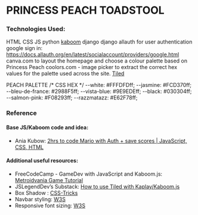 # PRINCESS PEACH TOADSTOOL


### Technologies Used:
HTML
CSS
JS
python
[kaboom](https://github.com/replit/kaboom)
django 
django allauth for user authentication
google sign in: https://docs.allauth.org/en/latest/socialaccount/providers/google.html 
canva.com to layout the homepage and choose a colour palette based on Princess Peach
coolors.com - image picker to extract the correct hex values for the palette used across the site.
[Tiled](https://www.mapeditor.org/)

PEACH PALETTE
/* CSS HEX */
--white: #FFFDFDff;
--jasmine: #FCD370ff;
--bleu-de-france: #2988F5ff;
--vista-blue: #9E9EDEff;
--black: #030304ff;
--salmon-pink: #F08293ff;
--razzmatazz: #E62F78ff;
 
### Reference
#### Base JS/Kaboom code and idea:  
- Ania Kubow: [2hrs to code Mario with Auth + save scores | JavaScript, CSS, HTML](https://youtu.be/1CVSI3MZNNg?si=TbMVZsDU_YM94oDa)
#### Additional useful resources:  
- FreeCodeCamp - GameDev with JavaScript and Kaboom.js: [Metroidvania Game Tutorial](https://youtu.be/iM1iSvloMlo?si=RQNq9j1hE3W3yzap) 
- JSLegendDev’s Substack: [How to use Tiled with Kaplay/Kaboom.js](https://jslegenddev.substack.com/p/how-to-use-tiled-with-kaboomjs)
- Box Shadow : [CSS-Tricks](https://css-tricks.com/almanac/properties/b/box-shadow/)
- Navbar styling: [W3S](https://www.w3schools.com/css/tryit.asp?filename=trycss_navbar_horizontal_black_active)
- Responsive font sizing: [W3S](https://www.w3schools.com/css/css_font_size.asp)